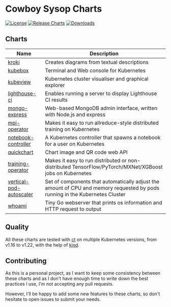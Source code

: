 # Cowboy Sysop Charts

[![License](https://img.shields.io/badge/License-MIT-green.svg)](LICENSE)
[![Release Charts](../../workflows/Release%20Charts/badge.svg)](../../actions?query=workflow%3A%22Release+Charts%22)
[![Downloads](https://img.shields.io/github/downloads/cowboysysop/charts/total?label=Downloads)](https://somsubhra.github.io/github-release-stats/?username=cowboysysop&repository=charts)

## Charts

| Name                                                      | Description                                                                                                                  |
|-----------------------------------------------------------|------------------------------------------------------------------------------------------------------------------------------|
| [kroki](charts/kroki)                                     | Creates diagrams from textual descriptions                                                                                   |
| [kubebox](charts/kubebox)                                 | Terminal and Web console for Kubernetes                                                                                      |
| [kubeview](charts/kubeview)                               | Kubernetes cluster visualiser and graphical explorer                                                                         |
| [lighthouse-ci](charts/lighthouse-ci)                     | Enables running a server to display Lighthouse CI results                                                                    |
| [mongo-express](charts/mongo-express)                     | Web-based MongoDB admin interface, written with Node.js and express                                                          |
| [mpi-operator](charts/mpi-operator)                       | Makes it easy to run allreduce-style distributed training on Kubernetes                                                      |
| [notebook-controller](charts/notebook-controller)         | A Kubernetes controller that spawns a notebook for a user on Kubernetes                                                      |
| [quickchart](charts/quickchart)                           | Chart image and QR code web API                                                                                              |
| [training-operator](charts/training-operator)             | Makes it easy to run distributed or non-distributed TensorFlow/PyTorch/MXNet/XGBoost jobs on Kubernetes                      |
| [vertical-pod-autoscaler](charts/vertical-pod-autoscaler) | Set of components that automatically adjust the amount of CPU and memory requested by pods running in the Kubernetes Cluster |
| [whoami](charts/whoami)                                   | Tiny Go webserver that prints os information and HTTP request to output                                                      |

## Quality

All these charts are tested with [ct](https://github.com/helm/chart-testing) on multiple Kubernetes versions, from v1.16 to v1.22, with the help of [kind](https://kind.sigs.k8s.io/).

## Contributing

As this is a personal project, as I want to keep some consistency between these charts and as I don't have enough time to write down the best practices I use, I'm not accepting any pull requests.

However, I'll be happy to add some new features to these charts, so don't hesitate to open issues to submit your needs.
